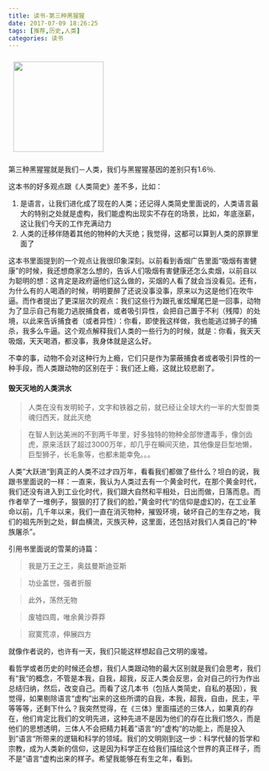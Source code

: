 ```yaml
---
title: 读书-第三种黑猩猩
date: 2017-07-09 18:26:25
tags: [推荐,历史,人类]
categories: 读书
---
```


<a href="https://book.douban.com/subject/10607615/"><img src="https://img3.doubanio.com/lpic/s9104203.jpg" style="width:180px; margin:10px" class="nofancybox"/>
</a>

第三种黑猩猩就是我们－人类，我们与黑猩猩基因的差别只有1.6％.

这本书的好多观点跟《人类简史》差不多，比如：

1. 是语言，让我们进化成了现在的人类；还记得人类简史里面说的，人类语言最大的特别之处就是虚构，我们能虚构出现实不存在的场景，比如，年底涨薪，这让我们今天的工作充满动力
2. 人类的迁移伴随着其他的物种的大灭绝；我觉得，这都可以算到人类的原罪里面了

这本书里面提到的一个观点让我很印象深刻。以前看到香烟广告里面“吸烟有害健康”的时候，我还想商家怎么想的，告诉人们吸烟有害健康还怎么卖烟，以前自以为聪明的想：这肯定是政府逼他们这么做的，买烟的人看了就会当没看见。还有，为什么有的人喝酒的时候，明明要醉了还说没事没事，原来以为这是他们在吹牛逼。而作者提出了更深层次的观点：我们这些行为跟孔雀炫耀尾巴是一回事，动物为了显示自己有能力逃脱捕食者，或者吸引异性，会把自己置于不利（残障）的处境，以此来告诉捕食者（或者异性）：你看，即使我这样做，我也能逃过狮子的捕杀，我多么牛逼。这个观点解释我们人类的一些行为的时候，就是：你看，我天天吸烟，天天喝酒，都没事，我身体就是这么好。

不幸的事，动物不会对这种行为上瘾，它们只是作为蒙蔽捕食者或者吸引异性的一种手段，而人类跟动物的区别在于：我们还上瘾，这就比较悲剧了。

#### 毁天灭地的人类洪水

> 人类在没有发明轮子，文字和铁器之前，就已经让全球大约一半的大型兽类魂归西天，就此灭绝

> 在智人到达美洲的不到两千年里，好多独特的物种全部惨遭毒手，像剑齿虎，原来活跃了超过3000万年，却几乎在瞬间灭绝，其他像是巨型地懒，巨型狮子，长毛象等，也都未能幸免。。。

人类”大跃进“到真正的人类不过才四万年，看看我们都做了些什么？坦白的说，我跟书里面说的一样：一直来，我认为人类过去有一个黄金时代，在那个黄金时代，我们还没有进入到工业化时代，我们跟大自然和平相处，日出而做，日落而息。而作者举了一堆例子，狠狠的打了我们的脸，”黄金时代“的信仰是虚幻的，在工业革命以前，几千年以来，我们一直在消灭物种，摧毁环境，破坏自己的生存之地，我们的祖先所到之处，鲜血横流，灭族灭种，这里面，还包括对我们人类自己的“种族屠杀”。

引用书里面说的雪莱的诗篇：

> 我是万王之王，奥兹曼斯迪亚斯

> 功业盖世，强者折服

> 此外，荡然无物

> 废墟四周，唯余黄沙莽莽

> 寂寞荒凉，伸展四方

就像作者说的，也许有一天，我们只能这样想起自己文明的废墟。

看哲学或者历史的时候还会想，我们人类跟动物的最大区别就是我们会思考，我们有“我”的概念，不管是本我，自我，超我，反正人类会反思，会对自己的行为作出总结归纳，然后，改变自己。而看了这几本书（包括人类简史，自私的基因），我觉得，如果剔除语言“虚构”出来的这些所谓的自我，本我，超我，自由，民主，平等等等，还剩下什么？我突然觉得，在《三体》里面描述的三体人，如果真的存在，他们肯定比我们的文明先进，这种先进不是因为他们的存在比我们悠久，而是他们的思想透明，三体人不会把精力耗着”语言“的”虚构“的功能上，而是投入到”语言“所带来的逻辑和科学的领域。我们的文明刚到这一步：科学代替的哲学和宗教，成为人类新的信仰，这是因为科学正在给我们描绘这个世界的真正样子，而不是”语言“虚构出来的样子。希望我能够在有生之年，看到。

